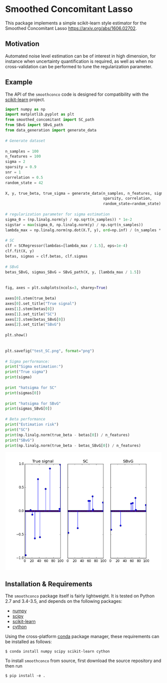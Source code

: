 # Smoothed Concomitant Lasso


This package implements a simple scikit-learn style estimator for the Smoothed Concomitant Lasso https://arxiv.org/abs/1606.02702.

## Motivation

Automated noise level estimation can be of interest in high dimension, for instance when uncertainty quantification is required, as well as when no cross-validation can be performed to tune the regularization parameter.

## Example

The API of the ``smoothconco`` code is designed for compatibility with the [scikit-learn](http://scikit-learn.org) project.

```python
import numpy as np
import matplotlib.pyplot as plt
from smoothed_concomitant import SC_path
from SBvG import SBvG_path
from data_generation import generate_data

# Generate dataset

n_samples = 100
n_features = 100
sigma = 2
sparsity = 0.9
snr = 1
correlation = 0.5
random_state = 42

X, y, true_beta, true_sigma = generate_data(n_samples, n_features, sigma, snr,
                                            sparsity, correlation,
                                            random_state=random_state)

# regularization parameter for sigma estimation
sigma_0 = (np.linalg.norm(y) / np.sqrt(n_samples)) * 1e-2
sigstar = max(sigma_0, np.linalg.norm(y) / np.sqrt(n_samples))
lambda_max = np.linalg.norm(np.dot(X.T, y), ord=np.inf) / (n_samples * sigstar)

# SC
clf = SCRegressor(lambdas=[lambda_max / 1.5], eps=1e-4)
clf.fit(X, y)
betas, sigmas = clf.betas, clf.sigmas

# SBvG
betas_SBvG, sigmas_SBvG = SBvG_path(X, y, [lambda_max / 1.5])


fig, axes = plt.subplots(ncols=3, sharey=True)

axes[0].stem(true_beta)
axes[0].set_title("True signal")
axes[1].stem(betas[0])
axes[1].set_title("SC")
axes[2].stem(betas_SBvG[0])
axes[2].set_title("SBvG")

plt.show()


plt.savefig("test_SC.png", format="png")

# Sigma performance:
print("Sigma estimation:")
print("True sigma")
print(sigma)

print "hatsigma for SC"
print(sigmas[0])

print "hatsigma for SBvG"
print(sigmas_SBvG[0])

# Beta performance
print("Estimation risk")
print("SC")
print(np.linalg.norm(true_beta - betas[0]) / n_features)
print("SBvG")
print(np.linalg.norm(true_beta - betas_SBvG[0]) / n_features)
```

![Simple Illustration of SC ](test_SC.png)


## Installation & Requirements

The ``smoothconco`` package itself is fairly lightweight. It is tested on Python 2.7 and 3.4-3.5, and depends on the following packages:

- [numpy](http://numpy.org)
- [scipy](http://scipy.org)
- [scikit-learn](http://scikit-learn.org)
- [cython](http://cython.org/)

Using the cross-platform [conda](http://conda.pydata.org/miniconda.html)
package manager, these requirements can be installed as follows:

```
$ conda install numpy scipy scikit-learn cython
```

To install ``smoothconco`` from source, first download the source repository and then run


```
$ pip install -e .
```
